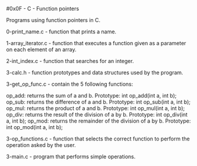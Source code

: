 #0x0F - C - Function pointers

Programs using function pointers in C.

0-print_name.c - function that prints a name.

1-array_iterator.c - function that executes a function given as a parameter on each element of an array.

2-int_index.c - function that searches for an integer.

3-calc.h - function prototypes and data structures used by the program.

3-get_op_func.c - contain the 5 following functions:

op_add: returns the sum of a and b. Prototype: int op_add(int a, int b);
op_sub: returns the difference of a and b. Prototype: int op_sub(int a, int b);
op_mul: returns the product of a and b. Prototype: int op_mul(int a, int b);
op_div: returns the result of the division of a by b. Prototype: int op_div(int a, int b);
op_mod: returns the remainder of the division of a by b. Prototype: int op_mod(int a, int b);

3-op_functions.c - function that selects the correct function to perform the operation asked by the user. 

3-main.c - program that performs simple operations.
